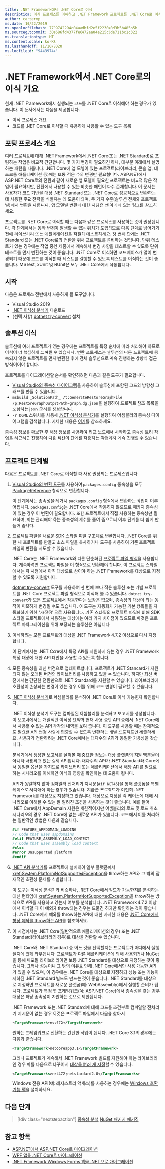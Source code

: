 ```yaml
---
title: .NET Framework에서 .NET Core로 이식
description: 이식 프로세스를 이해하고 .NET Framework 프로젝트를 .NET Core로 이식할 때 유용한 도구에 관해 알아보세요.
author: cartermp
ms.date: 10/22/2019
ms.openlocfilehash: 7719742294c04aadbfd2e5f223040d3b5b485b5b
ms.sourcegitcommit: 30a686fd4377fe6472aa04e215c0de711bc1c322
ms.translationtype: HT
ms.contentlocale: ko-KR
ms.lasthandoff: 11/10/2020
ms.locfileid: "94439744"
---
```

# <a name="overview-of-porting-from-net-framework-to-net-core"></a>.NET Framework에서 .NET Core로의 이식 개요

현재 .NET Framework에서 실행되는 코드를 .NET Core로 이식해야 하는 경우가 있습니다. 이 문서에서는 다음을 제공합니다.

* 이식 프로세스 개요
* 코드를 .NET Core로 이식할 때 유용하게 사용할 수 있는 도구 목록

## <a name="overview-of-the-porting-process"></a>포팅 프로세스 개요

여러 프로젝트에 대해 .NET Framework에서 .NET Core(또는 .NET Standard)로 포팅하는 작업은 비교적 간단합니다. 몇 가지 변경이 필요하긴 하나, 대부분 아래에서 설명하는 패턴을 따릅니다. .NET Core에 앱 모델이 있는 프로젝트(라이브러리, 콘솔 앱, 데스크톱 애플리케이션 등)에는 보통 적은 수의 변경만 필요합니다. ASP.NET에서 ASP.NET Core로의 전환과 같이 새로운 앱 모델이 필요한 프로젝트는 비교적 많은 작업이 필요하지만, 전환에서 사용할 수 있는 비슷한 패턴이 다수 존재합니다. 이 문서는 사용자가 코드 기반을 대상 .NET Standard 또는 .NET Core로 성공적으로 변환하는 데 사용한 주요 전략을 식별하는 데 도움이 되며, 두 가지 수준(솔루션 전체와 프로젝트별)에서 변환을 다룹니다. 앱 모델별 변환에 대한 지침은 맨 아래에 있는 링크를 참조하세요.

프로젝트를 .NET Core로 이식할 때는 다음과 같은 프로세스를 사용하는 것이 권장됩니다. 각 단계에서는 동작 변경이 발생할 수 있는 위치가 도입되므로 다음 단계로 넘어가기 전에 라이브러리 또는 애플리케이션을 적절히 테스트하세요. 첫 번째 단계는 .NET Standard 또는 .NET Core로의 전환을 위해 프로젝트를 준비하는 것입니다. 단위 테스트가 있는 경우에는 작업 중인 제품에서 계속해서 변경 사항을 테스트할 수 있도록 단위 테스트를 먼저 변환하는 것이 좋습니다. .NET Core로 이식하면 코드베이스가 많이 변경되기 때문에 코드를 이식할 때 테스트를 실행할 수 있도록 테스트를 이식하는 것이 좋습니다. MSTest, xUnit 및 NUnit은 모두 .NET Core에서 작동합니다.

## <a name="getting-started"></a>시작

다음은 프로세스 전반에서 사용하게 될 도구입니다.

- Visual Studio 2019
- [.NET 이식성 분석기](../../standard/analyzers/portability-analyzer.md) 다운로드
- (선택 사항) [dotnet try-convert](https://github.com/dotnet/try-convert) 설치

## <a name="porting-a-solution"></a>솔루션 이식

솔루션에 여러 프로젝트가 있는 경우에는 프로젝트를 특정 순서에 따라 처리해야 하므로 이식이 더 복잡하게 느껴질 수 있습니다. 변환 프로세스는 솔루션의 다른 프로젝트에 종속되지 않은 프로젝트를 먼저 변환한 후에 전체 솔루션으로 계속 진행하는 상향식 접근 방식이어야 합니다.

프로젝트를 마이그레이션할 순서를 확인하려면 다음과 같은 도구가 필요합니다.

- [Visual Studio의 종속성 다이어그램](/visualstudio/modeling/create-layer-diagrams-from-your-code)을 사용하여 솔루션에 포함된 코드의 방향성 그래프를 만들 수 있습니다.
- `msbuild _SolutionPath_ /t:GenerateRestoreGraphFile /p:RestoreGraphOutputPath=graph.dg.json`을 실행하여 프로젝트 참조 목록을 포함하는 json 문서를 생성합니다.
- `-r DGML` 스위치를 사용해 [.NET 이식성 분석기](../../standard/analyzers/portability-analyzer.md)를 실행하여 어셈블리의 종속성 다이어그램을 검색합니다. 자세한 내용은 [여기](../../standard/analyzers/portability-analyzer.md#solution-wide-view)를 참조하세요.

종속성 정보를 확보한 후 해당 정보를 사용하여 리프 노드에서 시작하고 종속성 트리 작업을 차근차근 진행하여 다음 섹션의 단계를 적용하는 작업까지 계속 진행할 수 있습니다.

## <a name="per-project-steps"></a>프로젝트 단계별

다음은 프로젝트를 .NET Core로 이식할 때 사용 권장되는 프로세스입니다.

1. [Visual Studio의 변환 도구](/nuget/consume-packages/migrate-packages-config-to-package-reference)를 사용하여 `packages.config` 종속성을 모두 [PackageReference](/nuget/consume-packages/package-references-in-project-files) 형식으로 변환합니다.

   이 단계에서는 종속성을 레거시 `packages.config` 형식에서 변환하는 작업이 이루어집니다. `packages.config`는 .NET Core에서 작동하지 않으므로 패키지 종속성이 있는 경우 이 변환이 필요합니다. 또한 프로젝트에서 직접 사용하는 종속성만 필요하며, 이는 관리해야 하는 종속성의 개수를 줄여 줌으로써 이후 단계를 더 쉽게 만들어 줍니다.

1. 프로젝트 파일을 새로운 SDK 스타일 파일 구조체로 변환합니다. .NET Core를 위한 새 프로젝트를 만들고 소스 파일을 복사하거나 도구를 사용하여 기존 프로젝트 파일의 변환을 시도할 수 있습니다.

   .NET Core는 .NET Framework와 다른 단순화된 [프로젝트 파일 형식](../tools/csproj.md)을 사용합니다. 계속하려면 프로젝트 파일을 이 형식으로 변환해야 합니다. 이 프로젝트 스타일에서는 이 시점에서 아직 대상으로 삼아야 하는 .NET Framework를 대상으로 지정할 수 있도록 지원합니다.

   [dotnet try-convert](https://github.com/dotnet/try-convert) 도구를 사용하여 한 번에 보다 작은 솔루션 또는 개별 프로젝트를 .NET Core 프로젝트 파일 형식으로 이식해 볼 수 있습니다. `dotnet try-convert`가 모든 프로젝트에서 작동한다는 보장은 없으며, 종속성의 대상이 되는 동작이 미묘하게 변경될 수도 있습니다. 이 도구는 자동화가 가능한 기본 항목들을 자동화하기 위한 _‘시작점’_ 으로 사용됩니다. 기존 스타일의 프로젝트 파일에 비해 SDK 스타일 프로젝트에서 사용하는 대상에는 여러 가지 차이점이 있으므로 이것은 프로젝트 마이그레이션을 위해 보장되는 솔루션은 아닙니다.

1. 이식하려는 모든 프로젝트의 대상을 .NET Framework 4.7.2 이상으로 다시 지정합니다.

   이 단계에서는 .NET Core에서 특정 API를 지원하지 않는 경우 .NET Framework 특정 대상에 대한 API 대안을 사용할 수 있도록 합니다.

1. 모든 종속성을 최신 버전으로 업데이트합니다. 프로젝트가 .NET Standard가 지원되지 않는 오래된 버전의 라이브러리를 사용하고 있을 수 있습니다. 하지만 최신 버전에서는 간단한 전환만으로 .NET Standard를 지원할 수 있습니다. 라이브러리에 호환성이 손상되는 변경이 있는 경우 이를 위해 코드 변경이 필요할 수 있습니다.

1. [.NET 이식성 분석기](../../standard/analyzers/portability-analyzer.md)로 어셈블리를 분석하여 .NET Core로 이식 가능한지 확인합니다.

   .NET 이식성 분석기 도구는 컴파일된 어셈블리를 분석하고 보고서를 생성합니다. 이 보고서에서는 개괄적인 이식성 요약과 현재 사용 중인 API 중에서 .NET Core에서 사용할 수 없는 API 각각의 내역을 보여 줍니다. 이 도구를 사용할 때는 잠재적으로 필요한 API 변경 사항에 집중할 수 있도록 변환하는 개별 프로젝트만 제출하세요. 사용자가 전환하려는 .NET Core에서는 대다수의 API가 동일한 가용성을 갖습니다.

   분석기에서 생성한 보고서를 살펴볼 때 중요한 정보는 대상 플랫폼의 지원 백분율이 아니라 사용되고 있는 실제 API입니다. 대다수의 API가 .NET Standard와 Core에서 동일한 옵션을 가지므로 라이브러리 또는 애플리케이션에서 해당 API를 필요로 하는 시나리오를 이해하면 이식의 영향을 확인하는 데 도움이 됩니다.

   API가 동일하지 않아 컴파일러 전처리기 지시문(`#if NET45`)을 통해 플랫폼을 특별 케이스로 처리해야 하는 경우가 있습니다. 지금은 프로젝트가 여전히 .NET Framework를 대상으로 지정하고 있습니다. 대상으로 지정된 각 케이스에 대해 시나리오로 이해될 수 있는 잘 알려진 조건을 사용하는 것이 좋습니다.  예를 들어 .NET Core에서 AppDomain 지원은 제한적이지만 어셈블리의 로드 및 로드 취소 시나리오의 경우 .NET Core에 없는 새로운 API가 있습니다. 코드에서 이를 처리하는 일반적인 방법은 다음과 같습니다.

   ```csharp
   #if FEATURE_APPDOMAIN_LOADING
   // Code that uses appdomains
   #elif FEATURE_ASSEMBLY_LOAD_CONTEXT
   // Code that uses assembly load context
   #else
   #error Unsupported platform
   #endif
   ```

1. [.NET API 분석기](../../standard/analyzers/api-analyzer.md)를 프로젝트에 설치하여 일부 플랫폼에서 <xref:System.PlatformNotSupportedException>을 throw하는 API와 그 밖의 잠재적인 호환성 문제를 식별합니다.

   이 도구는 이식성 분석기와 비슷하나, .NET Core에서 빌드가 가능한지를 분석하는 대신 런타임에 <xref:System.PlatformNotSupportedException>을 throw하는 방식으로 API를 사용하고 있는지 여부를 분석합니다. .NET Framework 4.7.2 이상에서 이식할 때 이 예외가 throw되는 경우는 드물긴 하지만 확인하는 것이 좋습니다. .NET Core에서 예외를 throw하는 API에 대한 자세한 내용은 [.NET Core에서 항상 예외를 throw하는 API](../compatibility/unsupported-apis.md)를 참조하세요.

1. 이 시점에서는 .NET Core(일반적으로 애플리케이션의 경우) 또는 .NET Standard(라이브러리의 경우)로 대상을 전환할 수 있습니다.

   .NET Core와 .NET Standard 중 어느 것을 선택할지는 프로젝트가 어디에서 실행될지에 크게 좌우됩니다. 프로젝트가 다른 애플리케이션에 의해 사용되거나 NuGet을 통해 배포될 라이브러리이면 보통 .NET Standard를 대상으로 지정하는 것이 좋습니다. 그러나 성능이나 그 밖의 이유로 인해 .NET Core에서만 사용 가능한 API가 있을 수 있으며, 이 경우에는 .NET Core를 대상으로 지정하되 성능 또는 기능이 저하된 .NET Standard 빌드도 만드는 것이 좋습니다. .NET Standard를 대상으로 지정하면 프로젝트를 새로운 플랫폼(예: WebAssembly)에서 실행할 준비가 됩니다. 프로젝트가 특정 앱 프레임워크(예: ASP.NET Core)에서 종속성을 갖는 경우 대상은 해당 종속성이 지원하는 것으로 제한됩니다.

   .NET Framework 또는 .NET Standard에 대해 코드를 조건부로 컴파일할 전처리기 지시문이 없는 경우 이것은 프로젝트 파일에서 다음을 찾아서

   ```xml
   <TargetFramework>net472</TargetFramework>
   ```

   원하는 프레임워크로 전환하는 간단한 작업이 됩니다. .NET Core 3.1의 경우에는 다음과 같습니다.

   ```xml
   <TargetFramework>netcoreapp3.1</TargetFramework>
   ```

   그러나 프로젝트가 계속해서 .NET Framework 빌드를 지원해야 하는 라이브러리인 경우 이를 다음으로 바꾸어서 [대상을 여러 개 지정](../../standard/library-guidance/cross-platform-targeting.md)할 수 있습니다.

   ```xml
   <TargetFrameworks>net472;netstandard2.0</TargetFrameworks>
   ```

   Windows 전용 API(예: 레지스트리 액세스)를 사용하는 경우에는 [Windows 호환 기능 팩](./windows-compat-pack.md)을 설치하세요.

## <a name="next-steps"></a>다음 단계

> [!div class="nextstepaction"]
> [종속성 분석](third-party-deps.md)
> [NuGet 패키지 패키징](../deploying/creating-nuget-packages.md)

## <a name="see-also"></a>참고 항목

- [ASP.NET에서 ASP.NET Core로 마이그레이션](/aspnet/core/migration/proper-to-2x)
- [WPF 앱을 .NET Core로 마이그레이션](/dotnet/desktop/wpf/migration/convert-project-from-net-framework)
- [.NET Framework Windows Forms 앱을 .NET으로 마이그레이션](/dotnet/desktop/winforms/migration/?view=netdesktop-5.0&preserve-view=true)
